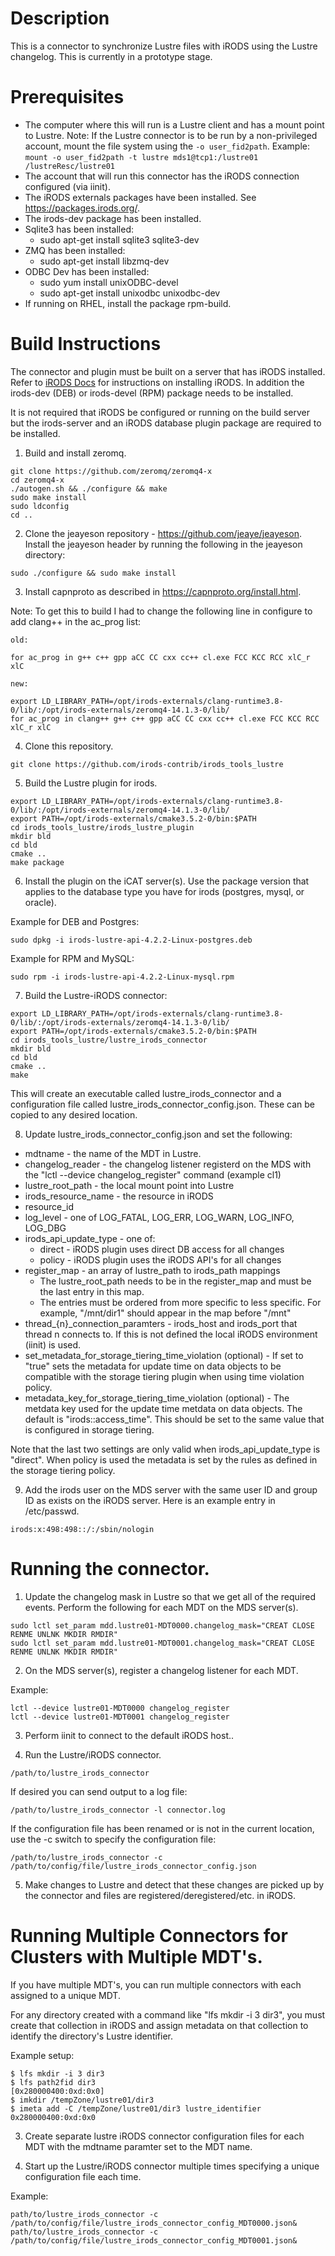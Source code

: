# Description

This is a connector to synchronize Lustre files with iRODS using the Lustre changelog.  This is currently in a prototype stage.  

# Prerequisites

- The computer where this will run is a Lustre client and has a mount point to Lustre.
  Note:  If the Lustre connector is to be run by a non-privileged account, mount the file system using the `-o user_fid2path`.  Example: `mount -o user_fid2path -t lustre mds1@tcp1:/lustre01 /lustreResc/lustre01`
- The account that will run this connector has the iRODS connection configured (via iinit). 
- The iRODS externals packages have been installed.  See https://packages.irods.org/.  
- The irods-dev package has been installed.
- Sqlite3 has been installed:
   - sudo apt-get install sqlite3 sqlite3-dev
- ZMQ has been installed:
   - sudo apt-get install libzmq-dev
- ODBC Dev has been installed:
   - sudo yum install unixODBC-devel
   - sudo apt-get install unixodbc unixodbc-dev
- If running on RHEL, install the package rpm-build. 

# Build Instructions  

The connector and plugin must be built on a server that has iRODS installed.  Refer to [iRODS Docs](https://docs.irods.org/) for instructions on installing iRODS.  In addition the irods-dev (DEB) or irods-devel (RPM) package needs to be installed.

It is not required that iRODS be configured or running on the build server but the irods-server and an iRODS database plugin package are required to be installed.


1. Build and install zeromq.

```
git clone https://github.com/zeromq/zeromq4-x
cd zeromq4-x 
./autogen.sh && ./configure && make
sudo make install
sudo ldconfig
cd ..
```

2. Clone the jeayeson repository - https://github.com/jeaye/jeayeson.  Install the jeayeson header by running the following in the jeayeson directory:

```
sudo ./configure && sudo make install
```

3. Install capnproto as described in https://capnproto.org/install.html.  

Note:  To get this to build I had to change the following line in configure to add clang++ in the ac_prog list:

```
old:

for ac_prog in g++ c++ gpp aCC CC cxx cc++ cl.exe FCC KCC RCC xlC_r xlC

new:

export LD_LIBRARY_PATH=/opt/irods-externals/clang-runtime3.8-0/lib/:/opt/irods-externals/zeromq4-14.1.3-0/lib/
for ac_prog in clang++ g++ c++ gpp aCC CC cxx cc++ cl.exe FCC KCC RCC xlC_r xlC
```

4. Clone this repository. 

```
git clone https://github.com/irods-contrib/irods_tools_lustre
```

5.  Build the Lustre plugin for irods.   

```
export LD_LIBRARY_PATH=/opt/irods-externals/clang-runtime3.8-0/lib/:/opt/irods-externals/zeromq4-14.1.3-0/lib/
export PATH=/opt/irods-externals/cmake3.5.2-0/bin:$PATH
cd irods_tools_lustre/irods_lustre_plugin
mkdir bld
cd bld
cmake ..
make package
```
6.  Install the plugin on the iCAT server(s).  Use the package version that applies to the database type you have for irods (postgres, mysql, or oracle).

Example for DEB and Postgres:

```
sudo dpkg -i irods-lustre-api-4.2.2-Linux-postgres.deb
```

Example for RPM and MySQL:

```
sudo rpm -i irods-lustre-api-4.2.2-Linux-mysql.rpm
```

7.  Build the Lustre-iRODS connector:

```
export LD_LIBRARY_PATH=/opt/irods-externals/clang-runtime3.8-0/lib/:/opt/irods-externals/zeromq4-14.1.3-0/lib/
export PATH=/opt/irods-externals/cmake3.5.2-0/bin:$PATH
cd irods_tools_lustre/lustre_irods_connector
mkdir bld
cd bld
cmake ..
make
```

This will create an executable called lustre_irods_connector and a configuration file called lustre_irods_connector_config.json.  These can be copied to any desired location.

8.  Update lustre_irods_connector_config.json and set the following:

- mdtname - the name of the MDT in Lustre.
- changelog_reader - the changelog listener registerd on the MDS with the "lctl --device <mdt> changelog_register" command (example cl1)
- lustre_root_path - the local mount point into Lustre
- irods_resource_name - the resource in iRODS
- resource_id
- log_level - one of LOG_FATAL, LOG_ERR, LOG_WARN, LOG_INFO, LOG_DBG
- irods_api_update_type - one of:
    - direct - iRODS plugin uses direct DB access for all changes
    - policy - iRODS plugin uses the iRODS API's for all changes
- register_map - an array of lustre_path to irods_path mappings
    - The lustre_root_path needs to be in the register_map and must be the last entry in this map.
    - The entries must be ordered from more specific to less specific.  For example, "/mnt/dir1" should appear in the map before "/mnt"
- thread_{n}_connection_paramters - irods_host and irods_port that thread n connects to.  If this is not defined the local iRODS environment (iinit) is used.
- set_metadata_for_storage_tiering_time_violation (optional) - If set to "true" sets the metadata for update time on data objects to be compatible with the storage tiering plugin when using time violation policy.
- metadata_key_for_storage_tiering_time_violation (optional) - The metdata key used for the update time metdata on data objects.  The default is "irods::access_time".  This should be set to the same value that is configured in storage tiering.
  
Note that the last two settings are only valid when irods_api_update_type is "direct".  When policy is used the metadata is set by the rules as defined in the storage tiering policy.

9.  Add the irods user on the MDS server with the same user ID and group ID as exists on the iRODS server.  Here is an example entry in /etc/passwd.

```
irods:x:498:498::/:/sbin/nologin
```

# Running the connector.

1.  Update the changelog mask in Lustre so that we get all of the required events.  Perform the following for each MDT on the MDS server(s).

```
sudo lctl set_param mdd.lustre01-MDT0000.changelog_mask="CREAT CLOSE RENME UNLNK MKDIR RMDIR"
sudo lctl set_param mdd.lustre01-MDT0001.changelog_mask="CREAT CLOSE RENME UNLNK MKDIR RMDIR"
```

2.  On the MDS server(s), register a changelog listener for each MDT.

Example:

```
lctl --device lustre01-MDT0000 changelog_register
lctl --device lustre01-MDT0001 changelog_register
```

3.  Perform iinit to connect to the default iRODS host..

4.  Run the Lustre/iRODS connector.

```
/path/to/lustre_irods_connector
```

If desired you can send output to a log file:

```
/path/to/lustre_irods_connector -l connector.log
```

If the configuration file has been renamed or is not in the current location, use the -c switch to specify the configuration file:

```
/path/to/lustre_irods_connector -c /path/to/config/file/lustre_irods_connector_config.json
```

5.  Make changes to Lustre and detect that these changes are picked up by the connector and files are registered/deregistered/etc. in iRODS.


# Running Multiple Connectors for Clusters with Multiple MDT's.

If you have multiple MDT's, you can run multiple connectors with each assigned to a unique MDT. 

For any directory created with a command like "lfs mkdir -i 3 dir3", you must create that collection in iRODS and assign metadata on that collection to identify the directory's Lustre identifier.

Example setup:

```
$ lfs mkdir -i 3 dir3
$ lfs path2fid dir3
[0x280000400:0xd:0x0]
$ imkdir /tempZone/lustre01/dir3
$ imeta add -C /tempZone/lustre01/dir3 lustre_identifier 0x280000400:0xd:0x0
```

3.  Create separate lustre iRODS connector configuration files for each MDT with the mdtname paramter set to the MDT name.

4.  Start up the Lustre/iRODS connector multiple times specifying a unique configuration file each time.  

Example:

```
path/to/lustre_irods_connector -c /path/to/config/file/lustre_irods_connector_config_MDT0000.json&
path/to/lustre_irods_connector -c /path/to/config/file/lustre_irods_connector_config_MDT0001.json&
```

